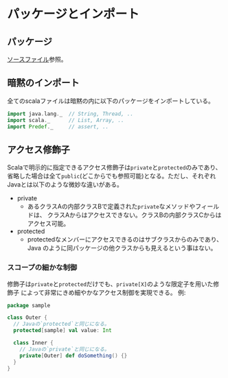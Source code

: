# パッケージとインポート

## パッケージ
[ソースファイル](../src/packages.scala)参照。

## 暗黙のインポート
全てのscalaファイルは暗黙の内に以下のパッケージをインポートしている。

```scala
import java.lang._  // String, Thread, ..
import scala._      // List, Array, ..
import Predef._     // assert, ..
```

## アクセス修飾子
Scalaで明示的に指定できるアクセス修飾子は`private`と`protected`のみであり、
省略した場合は全て`public`(どこからでも参照可能)となる。ただし、それぞれ
Javaとは以下のような微妙な違いがある。

* private
    * あるクラスAの内部クラスBで定義された`private`なメソッドやフィールドは、
    クラスAからはアクセスできない。クラスBの内部クラスCからはアクセス可能。
* protected
    * protectedなメンバーにアクセスできるのはサブクラスからのみであり、Java
    のように同パッケージの他クラスからも見えるという事はない。

### スコープの細かな制御
修飾子は`private`と`protected`だけでも、`private[X]`のような限定子を用いた修飾子
によって非常にきめ細やかなアクセス制御を実現できる。
例:
```scala
package sample

class Outer {
  // Javaの`protected`と同じになる。
  protected[sample] val value: Int

  class Inner {
    // Javaの`private`と同じになる。
    private[Outer] def doSomething() {}
  }
}
```
